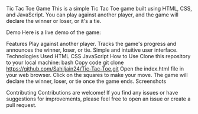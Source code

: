 Tic Tac Toe Game
This is a simple Tic Tac Toe game built using HTML, CSS, and JavaScript. You can play against another player, and the game will declare the winner or loser, or it's a tie.

Demo
Here is a live demo of the game:  

Features
Play against another player.
Tracks the game's progress and announces the winner, loser, or tie.
Simple and intuitive user interface.
Technologies Used
HTML
CSS
JavaScript
How to Use
Clone this repository to your local machine:
bash
Copy code
git clone https://github.com/Sahiljain24/Tic-Tac-Toe.git
Open the index.html file in your web browser.
Click on the squares to make your move. The game will declare the winner, loser, or tie once the game ends.
Screenshots

Contributing
Contributions are welcome! If you find any issues or have suggestions for improvements, please feel free to open an issue or create a pull request.
